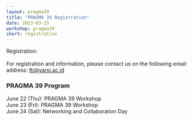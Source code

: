 ```yaml
---
layout: pragma39
title: "PRAGMA 39 Registration"
date: 2023-03-25
workshop: pragma39
short: registration
---
```


Registration: <a href="#"></a>
<br>
<br>
For registration and information, please contact us on the following email address: <a href="mailto:fti@yarsi.ac.id">fti@yarsi.ac.id</a>
<br>

### PRAGMA 39 Program <br>
June 22 (Thu): PRAGMA 39 Workshop<br>
June 23 (Fri): PRAGMA 39 Workshop<br>
June 24 (Sat): Networking and Collaboration Day
